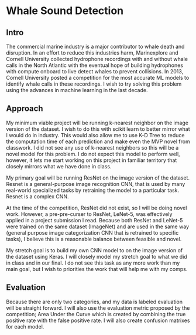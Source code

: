 # Whale Sound Detection

## Intro

The commercial marine industry is a major contributor to whale death and disruption. In an effort to reduce this industries harm, Marinexplore and Cornell University collected hydrophone recordings with and without whale calls in the North Atlantic with the eventual hope of building hydrophones with compute onboard to live detect whales to prevent collisions. In 2013, Cornell University posted a competition for the most accurate ML models to identify whale calls in these recordings. I wish to try solving this problem using the advances in machine learning in the last decade.

## Approach

My minimum viable project will be running k-nearest neighbor on the image version of the dataset. I wish to do this with scikit learn to better mirror what I would do in industry. This would also allow me to use K-D Tree to reduce the computation time of each prediction and make even the MVP novel from classwork. I did not see any use of k-nearest neighbors so this will be a novel model for this problem. I do not expect this model to perform well, however, it lets me start working on this project in familiar territory that closely mirrors what we have done in class.

My primary goal will be running ResNet on the image version of the dataset. Resnet is a general-purpose image recognition CNN, that is used by many real-world specialized tasks by retraining the model to a particular task. Resnet is a complex CNN. 

At the time of the competition, ResNet did not exist, so I will be doing novel work. However, a pre-pre-curser to ResNet, LeNet-5, was effectively applied in a project submission I read. Because both ResNet and LeNet-5 were trained on the same dataset (ImageNet) and are used in the same way (general purpose image categorization CNN that is retrained to specific tasks), I believe this is a reasonable balance between feasible and novel.

My stretch goal is to build my own CNN model to on the image version of the dataset using Keras. I will closely model my stretch goal to what we did in class and in our final. I do not see this task as any more work than my main goal, but I wish to priorities the work that will help me with my comps.

## Evaluation

Because there are only two categories, and my data is labeled evaluation will be straight forward. I will also use the evaluation metric proposed by the competition; Area Under the Curve which is created by combining the true positive rate with the false positive rate. I will also create confusion matrixes for each model.
